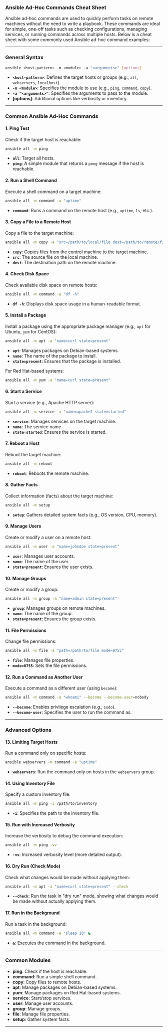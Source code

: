### **Ansible Ad-Hoc Commands Cheat Sheet**

Ansible ad-hoc commands are used to quickly perform tasks on remote machines without the need to write a playbook. These commands are ideal for simple, one-off tasks such as checking configurations, managing services, or running commands across multiple hosts. Below is a cheat sheet with some commonly used Ansible ad-hoc command examples:

---

### **General Syntax**

```bash
ansible <host-pattern> -m <module> -a "<arguments>" [options]
```

- **`<host-pattern>`**: Defines the target hosts or groups (e.g., `all`, `webservers`, `localhost`).
- **`-m <module>`**: Specifies the module to use (e.g., `ping`, `command`, `copy`).
- **`-a "<arguments>"`**: Specifies the arguments to pass to the module.
- **[options]**: Additional options like verbosity or inventory.

---

### **Common Ansible Ad-Hoc Commands**

#### 1. **Ping Test**
Check if the target host is reachable:

```bash
ansible all -m ping
```

- **`all`**: Target all hosts.
- **`ping`**: A simple module that returns a `pong` message if the host is reachable.

#### 2. **Run a Shell Command**
Execute a shell command on a target machine:

```bash
ansible all -m command -a "uptime"
```

- **`command`**: Runs a command on the remote host (e.g., `uptime`, `ls`, etc.).

#### 3. **Copy a File to a Remote Host**
Copy a file to the target machine:

```bash
ansible all -m copy -a "src=/path/to/local/file dest=/path/to/remote/file"
```

- **`copy`**: Copies files from the control machine to the target machine.
- **`src`**: The source file on the local machine.
- **`dest`**: The destination path on the remote machine.

#### 4. **Check Disk Space**
Check available disk space on remote hosts:

```bash
ansible all -m command -a "df -h"
```

- **`df -h`**: Displays disk space usage in a human-readable format.

#### 5. **Install a Package**
Install a package using the appropriate package manager (e.g., `apt` for Ubuntu, `yum` for CentOS):

```bash
ansible all -m apt -a "name=curl state=present"
```

- **`apt`**: Manages packages on Debian-based systems.
- **`name`**: The name of the package to install.
- **`state=present`**: Ensures that the package is installed.

For Red Hat-based systems:

```bash
ansible all -m yum -a "name=curl state=present"
```

#### 6. **Start a Service**
Start a service (e.g., Apache HTTP server):

```bash
ansible all -m service -a "name=apache2 state=started"
```

- **`service`**: Manages services on the target machine.
- **`name`**: The service name.
- **`state=started`**: Ensures the service is started.

#### 7. **Reboot a Host**
Reboot the target machine:

```bash
ansible all -m reboot
```

- **`reboot`**: Reboots the remote machine.

#### 8. **Gather Facts**
Collect information (facts) about the target machine:

```bash
ansible all -m setup
```

- **`setup`**: Gathers detailed system facts (e.g., OS version, CPU, memory).

#### 9. **Manage Users**
Create or modify a user on a remote host:

```bash
ansible all -m user -a "name=johndoe state=present"
```

- **`user`**: Manages user accounts.
- **`name`**: The name of the user.
- **`state=present`**: Ensures the user exists.

#### 10. **Manage Groups**
Create or modify a group:

```bash
ansible all -m group -a "name=admin state=present"
```

- **`group`**: Manages groups on remote machines.
- **`name`**: The name of the group.
- **`state=present`**: Ensures the group exists.

#### 11. **File Permissions**
Change file permissions:

```bash
ansible all -m file -a "path=/path/to/file mode=0755"
```

- **`file`**: Manages file properties.
- **`mode=0755`**: Sets the file permissions.

#### 12. **Run a Command as Another User**
Execute a command as a different user (using `become`):

```bash
ansible all -m command -a "whoami" --become --become-user=nobody
```

- **`--become`**: Enables privilege escalation (e.g., `sudo`).
- **`--become-user`**: Specifies the user to run the command as.

---

### **Advanced Options**

#### 13. **Limiting Target Hosts**
Run a command only on specific hosts:

```bash
ansible webservers -m command -a "uptime"
```

- **`webservers`**: Run the command only on hosts in the `webservers` group.

#### 14. **Using Inventory File**
Specify a custom inventory file:

```bash
ansible all -m ping -i /path/to/inventory
```

- **`-i`**: Specifies the path to the inventory file.

#### 15. **Run with Increased Verbosity**
Increase the verbosity to debug the command execution:

```bash
ansible all -m ping -vv
```

- **`-vv`**: Increased verbosity level (more detailed output).

#### 16. **Dry Run (Check Mode)**
Check what changes would be made without applying them:

```bash
ansible all -m apt -a "name=curl state=present" --check
```

- **`--check`**: Run the task in "dry run" mode, showing what changes would be made without actually applying them.

#### 17. **Run in the Background**
Run a task in the background:

```bash
ansible all -m command -a "sleep 10" & 
```

- **`&`**: Executes the command in the background.

---

### **Common Modules**

- **ping**: Check if the host is reachable.
- **command**: Run a simple shell command.
- **copy**: Copy files to remote hosts.
- **apt**: Manage packages on Debian-based systems.
- **yum**: Manage packages on Red Hat-based systems.
- **service**: Start/stop services.
- **user**: Manage user accounts.
- **group**: Manage groups.
- **file**: Manage file properties.
- **setup**: Gather system facts.

---

